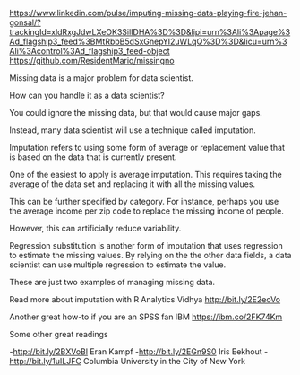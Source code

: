 https://www.linkedin.com/pulse/imputing-missing-data-playing-fire-jehan-gonsal/?trackingId=xldRxgJdwLXeOK3SilIDHA%3D%3D&lipi=urn%3Ali%3Apage%3Ad_flagship3_feed%3BMtRbbB5dSxGnepYI2uWLqQ%3D%3D&licu=urn%3Ali%3Acontrol%3Ad_flagship3_feed-object
https://github.com/ResidentMario/missingno

Missing data is a major problem for data scientist.

How can you handle it as a data scientist?

You could ignore the missing data, but that would cause major gaps.

Instead, many data scientist will use a technique called imputation.

Imputation refers to using some form of average or replacement value that is based on the data that is currently present.

One of the easiest to apply is average imputation. This requires taking the average of the data set and replacing it with all the missing values.

This can be further specified by category. For instance, perhaps you use the average income per zip code to replace the missing income of people.

However, this can artificially reduce variability.

Regression substitution is another form of imputation that uses regression to estimate the missing values. By relying on the the other data fields, a data scientist can use multiple regression to estimate the value.

These are just two examples of managing missing data.

Read more about imputation with R  Analytics Vidhya 
http://bit.ly/2E2eoVo

Another great how-to if you are an SPSS fan  IBM 
https://ibm.co/2FK74Km

Some other great readings

-http://bit.ly/2BXVoBl  Eran Kampf
-http://bit.ly/2EGn9S0  Iris Eekhout
-http://bit.ly/1uILJFC  Columbia University in the City of New York

